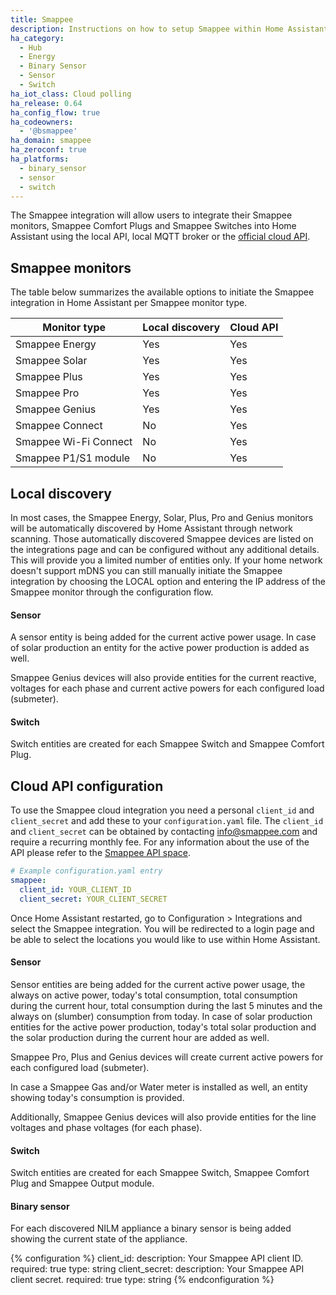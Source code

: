 ```yaml
---
title: Smappee
description: Instructions on how to setup Smappee within Home Assistant.
ha_category:
  - Hub
  - Energy
  - Binary Sensor
  - Sensor
  - Switch
ha_iot_class: Cloud polling
ha_release: 0.64
ha_config_flow: true
ha_codeowners:
  - '@bsmappee'
ha_domain: smappee
ha_zeroconf: true
ha_platforms:
  - binary_sensor
  - sensor
  - switch
---
```


The Smappee integration will allow users to integrate their Smappee monitors, Smappee Comfort Plugs and Smappee Switches into Home Assistant using the local API, local MQTT broker or the [official cloud API](https://smappee.atlassian.net/wiki/spaces/DEVAPI/overview).

## Smappee monitors

The table below summarizes the available options to initiate the Smappee integration in Home Assistant per Smappee monitor type.

|Monitor type|Local discovery|Cloud API|
|---|---|---|
|Smappee Energy|Yes|Yes|
|Smappee Solar|Yes|Yes|
|Smappee Plus|Yes|Yes|
|Smappee Pro|Yes|Yes|
|Smappee Genius|Yes|Yes|
|Smappee Connect|No|Yes|
|Smappee Wi-Fi Connect|No|Yes|
|Smappee P1/S1 module|No|Yes|

## Local discovery

In most cases, the Smappee Energy, Solar, Plus, Pro and Genius monitors will be automatically discovered by Home Assistant through network scanning.
Those automatically discovered Smappee devices are listed on the integrations page and can be configured without any additional details.
This will provide you a limited number of entities only.
If your home network doesn't support mDNS you can still manually initiate the Smappee integration by choosing the LOCAL option and entering the IP address of the Smappee monitor through the configuration flow.

#### Sensor
A sensor entity is being added for the current active power usage. In case of solar production an entity for the active power production is added as well.

Smappee Genius devices will also provide entities for the current reactive, voltages for each phase and current active powers for each configured load (submeter).

#### Switch
Switch entities are created for each Smappee Switch and Smappee Comfort Plug.


## Cloud API configuration

To use the Smappee cloud integration you need a personal `client_id` and `client_secret` and add these to your `configuration.yaml` file. The `client_id` and `client_secret` can be obtained by contacting [info@smappee.com](mailto:info@smappee.com) and require a recurring monthly fee.
For any information about the use of the API please refer to the [Smappee API space](https://smappee.atlassian.net/wiki/spaces/DEVAPI/overview).

```yaml
# Example configuration.yaml entry
smappee:
  client_id: YOUR_CLIENT_ID
  client_secret: YOUR_CLIENT_SECRET
```

Once Home Assistant restarted, go to Configuration > Integrations and select the Smappee integration. You will be redirected to a login page and be able to select the locations you would like to use within Home Assistant.

#### Sensor
Sensor entities are being added for the current active power usage,
the always on active power, today's total consumption,
total consumption during the current hour, total consumption during the last 5 minutes
and the always on (slumber) consumption from today. In case of solar production entities for the active power production,
today's total solar production
and the solar production during the current hour are added as well.

Smappee Pro, Plus and Genius devices will create current active powers for each configured load (submeter).

In case a Smappee Gas and/or Water meter is installed as well, an entity showing today's consumption is provided.

Additionally, Smappee Genius devices will also provide entities for the line voltages and phase voltages (for each phase).

#### Switch
Switch entities are created for each Smappee Switch, Smappee Comfort Plug and Smappee Output module.

#### Binary sensor
For each discovered NILM appliance a binary sensor is being added showing the current state of the appliance.


{% configuration %}
client_id:
  description: Your Smappee API client ID.
  required: true
  type: string
client_secret:
  description: Your Smappee API client secret.
  required: true
  type: string
{% endconfiguration %}
